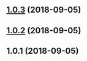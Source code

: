 <a name="1.0.3"></a>
## [1.0.3](https://github.com/petkit-io/ngx-highlight/compare/v1.0.2...v1.0.3) (2018-09-05)



<a name="1.0.2"></a>
## [1.0.2](https://github.com/petkit-io/ngx-highlight/compare/v1.0.1...v1.0.2) (2018-09-05)



<a name="1.0.1"></a>
## 1.0.1 (2018-09-05)



